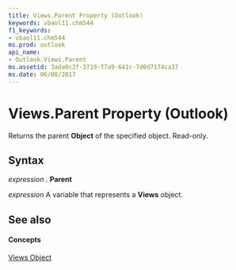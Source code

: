 ```yaml
---
title: Views.Parent Property (Outlook)
keywords: vbaol11.chm544
f1_keywords:
- vbaol11.chm544
ms.prod: outlook
api_name:
- Outlook.Views.Parent
ms.assetid: 3ada0c2f-3719-f7a9-641c-7d0d7174ca37
ms.date: 06/08/2017
---
```



# Views.Parent Property (Outlook)

Returns the parent  **Object** of the specified object. Read-only.


## Syntax

 _expression_ . **Parent**

 _expression_ A variable that represents a **Views** object.


## See also


#### Concepts


[Views Object](Outlook.Views.md)

